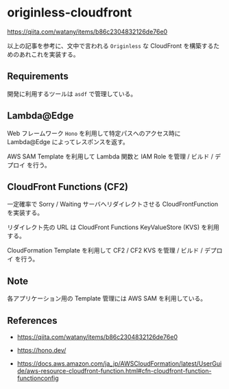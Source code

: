 # originless-cloudfront

https://qiita.com/watany/items/b86c2304832126de76e0

以上の記事を参考に、文中で言われる `Originless` な CloudFront を構築するためのあれこれを実装する。

## Requirements

開発に利用するツールは `asdf` で管理している。

## Lambda@Edge

Web フレームワーク `Hono` を利用して特定パスへのアクセス時に Lambda@Edge によってレスポンスを返す。

AWS SAM Template を利用して Lambda 関数と IAM Role を管理 / ビルド / デプロイ を行う。

## CloudFront Functions (CF2)

一定確率で Sorry / Waiting サーバへリダイレクトさせる CloudFrontFunction を実装する。

リダイレクト先の URL は CloudFront Functions KeyValueStore (KVS) を利用する。

CloudFormation Template を利用して CF2 / CF2 KVS を管理 / ビルド / デプロイ を行う。

## Note

各アプリケーション用の Template 管理には AWS SAM を利用している。

## References

- https://qiita.com/watany/items/b86c2304832126de76e0

- https://hono.dev/

- https://docs.aws.amazon.com/ja_jp/AWSCloudFormation/latest/UserGuide/aws-resource-cloudfront-function.html#cfn-cloudfront-function-functionconfig
